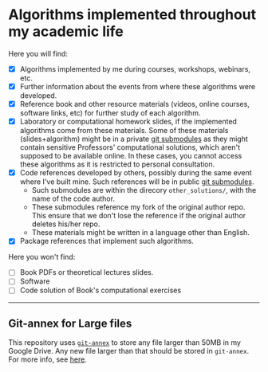 # Algorithms implemented throughout my academic life

Here you will find:
- [x] Algorithms implemented by me during courses, workshops, webinars, etc.
- [x] Further information about the events from where these algorithms were developed.
- [x] Reference book and other resource materials (videos, online courses, software links, etc) for further study of each algorithm.
- [x] Laboratory or computational homework slides, if the implemented algorithms come from these materials. Some of these materials (slides+algorithm) might be in a private [git submodules] as they might contain sensitive Professors' computational solutions, which aren't supposed to be available online. In these cases, you cannot access these algorithms as it is restricted to personal consultation.
- [x] Code references developed by others, possibly during the same event where I've built mine. Such references will be in public [git submodules].
  - Such submodules are within the direcory `other_solutions/`, with the name of the code author.
  - These submodules reference my fork of the original author repo. This ensure that we don't lose the reference if the original author deletes his/her repo.
  - These materials might be written in a language other than English.
- [x] Package references that implement such algorithms.

Here you won't find:
- [ ] Book PDFs or theoretical lectures slides.
- [ ] Software
- [ ] Code solution of Book's computational exercises

----

## Git-annex for Large files

This repository uses [`git-annex`] to store any file larger than 50MB in my Google Drive. Any new file larger than that should be stored in `git-annex`. For more info, see [here].

[here]: https://gist.github.com/tapyu/0427afb25df969c1972942d945284ba2#git-annex
[git submodules]: https://git-scm.com/book/en/v2/Git-Tools-Submodules
[`git-annex`]: https://git-annex.branchable.com
